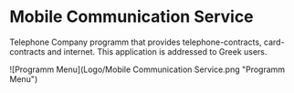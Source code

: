 # Mobile Communication Service
Telephone Company programm that provides telephone-contracts, card-contracts and internet. 
This application is addressed to Greek users.

![Programm Menu](Logo/Mobile Communication Service.png "Programm Menu")

